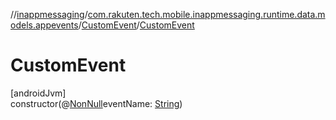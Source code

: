 //[inappmessaging](../../../index.md)/[com.rakuten.tech.mobile.inappmessaging.runtime.data.models.appevents](../index.md)/[CustomEvent](index.md)/[CustomEvent](-custom-event.md)

# CustomEvent

[androidJvm]\
constructor(@[NonNull](https://developer.android.com/reference/kotlin/androidx/annotation/NonNull.html)eventName: [String](https://kotlinlang.org/api/latest/jvm/stdlib/kotlin/-string/index.html))
